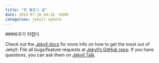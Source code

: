 ```yaml
---
title: "첫 블로그 글"
date: 2019-07-16 04:16 -0400
categories: jekyll update
---
```


###바꾸기 어렵다

Check out the [Jekyll docs][jekyll-docs] for more info on how to get the most out of Jekyll. File all bugs/feature requests at [Jekyll’s GitHub repo][jekyll-gh]. If you have questions, you can ask them on [Jekyll Talk][jekyll-talk].

[jekyll-docs]: https://jekyllrb.com/docs/home
[jekyll-gh]:   https://github.com/jekyll/jekyll
[jekyll-talk]: https://talk.jekyllrb.com/